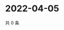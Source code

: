 # 2022-04-05

共 0 条

<!-- BEGIN WEIBO -->
<!-- 最后更新时间 Tue Apr 05 2022 08:55:21 GMT+0800 (China Standard Time) -->

<!-- END WEIBO -->

